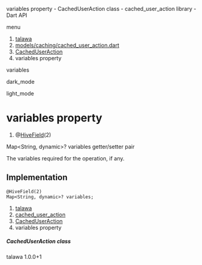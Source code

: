 




variables property - CachedUserAction class - cached\_user\_action library - Dart API







menu

1. [talawa](../../index.html)
2. [models/caching/cached\_user\_action.dart](../../models_caching_cached_user_action/models_caching_cached_user_action-library.html)
3. [CachedUserAction](../../models_caching_cached_user_action/CachedUserAction-class.html)
4. variables property

variables


dark\_mode

light\_mode




# variables property


1. @[HiveField](https://pub.dev/documentation/hive/2.2.3/hive/HiveField-class.html)(2)

Map<String, dynamic>?
variables
getter/setter pair

The variables required for the operation, if any.


## Implementation

```
@HiveField(2)
Map<String, dynamic>? variables;
```

 


1. [talawa](../../index.html)
2. [cached\_user\_action](../../models_caching_cached_user_action/models_caching_cached_user_action-library.html)
3. [CachedUserAction](../../models_caching_cached_user_action/CachedUserAction-class.html)
4. variables property

##### CachedUserAction class





talawa
1.0.0+1






